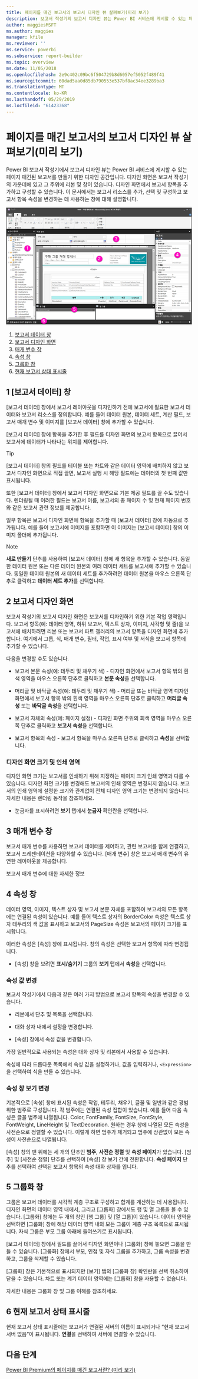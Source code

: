 ```yaml
---
title: 페이지를 매긴 보고서의 보고서 디자인 뷰 살펴보기(미리 보기)
description: 보고서 작성기의 보고서 디자인 뷰는 Power BI 서비스에 게시할 수 있는 페이지를 매긴 보고서를 만들기 위한 디자인 공간입니다.
author: maggiesMSFT
ms.author: maggies
manager: kfile
ms.reviewer: ''
ms.service: powerbi
ms.subservice: report-builder
ms.topic: overview
ms.date: 11/05/2018
ms.openlocfilehash: 2e9c402c09bc6f504729b8d6057ef5052f489f41
ms.sourcegitcommit: 60dad5aa0d85db790553e537bf8ac34ee3289ba3
ms.translationtype: MT
ms.contentlocale: ko-KR
ms.lasthandoff: 05/29/2019
ms.locfileid: "61423368"
---
```

# <a name="getting-around-in-report-design-view-for-paginated-reports-preview"></a>페이지를 매긴 보고서의 보고서 디자인 뷰 살펴보기(미리 보기)

Power BI 보고서 작성기에서 보고서 디자인 뷰는 Power BI 서비스에 게시할 수 있는 페이지 매긴된 보고서를 만들기 위한 디자인 공간입니다. 디자인 화면은 보고서 작성기의 가운데에 있고 그 주위에 리본 및 창이 있습니다. 디자인 화면에서 보고서 항목을 추가하고 구성할 수 있습니다. 이 문서에서는 보고서 리소스를 추가, 선택 및 구성하고 보고서 항목 속성을 변경하는 데 사용하는 창에 대해 설명합니다.  

![보고서 작성기 보고서 디자인 뷰](media/paginated-reports-report-design-view/power-bi-paginated-report-design-view.png)

1. [보고서 데이터 창](#1-report-data-pane) 
2. [보고서 디자인 화면](#2-report-design-surface)  
3. [매개 변수 창](#3-parameters-pane) 
4. [속성 창](#4-properties-pane) 
5. [그룹화 창](#5-grouping-pane) 
6. [현재 보고서 상태 표시줄](#6-current-report-status-bar)  
  
## <a name="1-report-data-pane"></a>1 [보고서 데이터] 창  
 [보고서 데이터] 창에서 보고서 레이아웃을 디자인하기 전에 보고서에 필요한 보고서 데이터와 보고서 리소스를 정의합니다. 예를 들어 데이터 원본, 데이터 세트, 계산 필드, 보고서 매개 변수 및 이미지를 [보고서 데이터] 창에 추가할 수 있습니다.  
  
 [보고서 데이터] 창에 항목을 추가한 후 필드를 디자인 화면의 보고서 항목으로 끌어서 보고서에 데이터가 나타나는 위치를 제어합니다.  
  
> [!TIP]  
>  [보고서 데이터] 창의 필드를 테이블 또는 차트와 같은 데이터 영역에 배치하지 않고 보고서 디자인 화면으로 직접 끌면, 보고서 실행 시 해당 필드에는 데이터의 첫 번째 값만 표시됩니다.  
  
 또한 [보고서 데이터] 창에서 보고서 디자인 화면으로 기본 제공 필드를 끌 수도 있습니다. 렌더링될 때 이러한 필드는 보고서 이름, 보고서의 총 페이지 수 및 현재 페이지 번호와 같은 보고서 관련 정보를 제공합니다.  
  
 일부 항목은 보고서 디자인 화면에 항목을 추가할 때 [보고서 데이터] 창에 자동으로 추가됩니다. 예를 들어 보고서에 이미지를 포함하면 이 이미지는 [보고서 데이터] 창의 이미지 폴더에 추가됩니다.  
  
> [!NOTE]  
>  **새로 만들기** 단추를 사용하여 [보고서 데이터] 창에 새 항목을 추가할 수 있습니다. 동일한 데이터 원본 또는 다른 데이터 원본의 여러 데이터 세트를 보고서에 추가할 수 있습니다. 동일한 데이터 원본의 새 데이터 세트를 추가하려면 데이터 원본을 마우스 오른쪽 단추로 클릭하고 **데이터 세트 추가**를 선택합니다.  
  
## <a name="2-report-design-surface"></a>2 보고서 디자인 화면  
 보고서 작성기의 보고서 디자인 화면은 보고서를 디자인하기 위한 기본 작업 영역입니다. 보고서 항목(예: 데이터 영역, 하위 보고서, 텍스트 상자, 이미지, 사각형 및 줄)을 보고서에 배치하려면 리본 또는 보고서 파트 갤러리의 보고서 항목을 디자인 화면에 추가합니다. 여기에서 그룹, 식, 매개 변수, 필터, 작업, 표시 여부 및 서식을 보고서 항목에 추가할 수 있습니다.  
  
 다음을 변경할 수도 있습니다.  
  
-   보고서 본문 속성(예: 테두리 및 채우기 색) - 디자인 화면에서 보고서 항목 밖의 흰색 영역을 마우스 오른쪽 단추로 클릭하고 **본문 속성**을 선택합니다.  
  
-   머리글 및 바닥글 속성(예: 테두리 및 채우기 색) - 머리글 또는 바닥글 영역 디자인 화면에서 보고서 항목 밖의 흰색 영역을 마우스 오른쪽 단추로 클릭하고 **머리글 속성** 또는 **바닥글 속성**을 선택합니다.  
  
-   보고서 자체의 속성(예: 페이지 설정) - 디자인 화면 주위의 회색 영역을 마우스 오른쪽 단추로 클릭하고 **보고서 속성**을 선택합니다.  
  
-   보고서 항목의 속성 - 보고서 항목을 마우스 오른쪽 단추로 클릭하고 **속성**을 선택합니다.  
  
### <a name="design-surface-size-and-print-area"></a>디자인 화면 크기 및 인쇄 영역  
디자인 화면 크기는 보고서를 인쇄하기 위해 지정하는 페이지 크기 인쇄 영역과 다를 수 있습니다. 디자인 화면 크기를 변경해도 보고서의 인쇄 영역은 변경되지 않습니다. 보고서의 인쇄 영역에 설정한 크기와 관계없이 전체 디자인 영역 크기는 변경되지 않습니다. 자세한 내용은 렌더링 동작을 참조하세요. 
  
- 눈금자를 표시하려면 **보기** 탭에서 **눈금자** 확인란을 선택합니다.  
  
## <a name="3-parameters-pane"></a>3 매개 변수 창  
 보고서 매개 변수를 사용하면 보고서 데이터를 제어하고, 관련 보고서를 함께 연결하고, 보고서 프레젠테이션을 다양화할 수 있습니다. [매개 변수] 창은 보고서 매개 변수의 유연한 레이아웃을 제공합니다.  
  
 보고서 매개 변수에 대한 자세한 정보   
  
## <a name="4-properties-pane"></a>4 속성 창
 데이터 영역, 이미지, 텍스트 상자 및 보고서 본문 자체를 포함하여 보고서의 모든 항목에는 연결된 속성이 있습니다. 예를 들어 텍스트 상자의 BorderColor 속성은 텍스트 상자 테두리의 색 값을 표시하고 보고서의 PageSize 속성은 보고서의 페이지 크기를 표시합니다.  
  
 이러한 속성은 [속성] 창에 표시됩니다. 창의 속성은 선택한 보고서 항목에 따라 변경됩니다.  
  
- [속성] 창을 보려면 **표시/숨기기** 그룹의 **보기** 탭에서 **속성**을 선택합니다.  
  
### <a name="changing-property-values"></a>속성 값 변경  
 보고서 작성기에서 다음과 같은 여러 가지 방법으로 보고서 항목의 속성을 변경할 수 있습니다.  
  
-   리본에서 단추 및 목록을 선택합니다.  
  
-   대화 상자 내에서 설정을 변경합니다.  
  
-   [속성] 창에서 속성 값을 변경합니다.  
  
 가장 일반적으로 사용되는 속성은 대화 상자 및 리본에서 사용할 수 있습니다.  
  
 속성에 따라 드롭다운 목록에서 속성 값을 설정하거나, 값을 입력하거나, `<Expression>`을 선택하여 식을 만들 수 있습니다.  
  
### <a name="changing-the-properties-pane-view"></a>속성 창 보기 변경  
 기본적으로 [속성] 창에 표시된 속성은 작업, 테두리, 채우기, 글꼴 및 일반과 같은 광범위한 범주로 구성됩니다. 각 범주에는 연결된 속성 집합이 있습니다. 예를 들어 다음 속성은 글꼴 범주에 나열됩니다. Color, FontFamily, FontSize, FontStyle, FontWeight, LineHeight 및 TextDecoration. 원하는 경우 창에 나열된 모든 속성을 사전순으로 정렬할 수 있습니다. 이렇게 하면 범주가 제거되고 범주에 상관없이 모든 속성이 사전순으로 나열됩니다.  
  
 [속성] 창의 맨 위에는 세 개의 단추인 **범주**, **사전순 정렬** 및 **속성 페이지**가 있습니다. [범주] 및 [사전순 정렬] 단추를 선택하여 [속성] 창 보기 간에 전환합니다. **속성 페이지** 단추를 선택하여 선택된 보고서 항목의 속성 대화 상자를 엽니다.  
  
  
## <a name="5-grouping-pane"></a>5 그룹화 창

 그룹은 보고서 데이터를 시각적 계층 구조로 구성하고 합계를 계산하는 데 사용됩니다. 디자인 화면의 데이터 영역 내에서, 그리고 [그룹화] 창에서도 행 및 열 그룹을 볼 수 있습니다. [그룹화] 창에는 두 개의 창인 [행 그룹] 및 [열 그룹]이 있습니다. 데이터 영역을 선택하면 [그룹화] 창에 해당 데이터 영역 내의 모든 그룹이 계층 구조 목록으로 표시됩니다. 자식 그룹은 부모 그룹 아래에 들여쓰기로 표시됩니다.  
  
 [보고서 데이터] 창에서 필드를 끌어서 디자인 화면이나 [그룹화] 창에 놓으면 그룹을 만들 수 있습니다. [그룹화] 창에서 부모, 인접 및 자식 그룹을 추가하고, 그룹 속성을 변경하고, 그룹을 삭제할 수 있습니다.  
  
 [그룹화] 창은 기본적으로 표시되지만 [보기] 탭의 [그룹화 창] 확인란을 선택 취소하여 닫을 수 있습니다. 차트 또는 계기 데이터 영역에는 [그룹화] 창을 사용할 수 없습니다.  
  
 자세한 내용은 그룹화 창 및 그룹 이해를 참조하세요.  
  
## <a name="6-current-report-status-bar"></a>6 현재 보고서 상태 표시줄

현재 보고서 상태 표시줄에는 보고서가 연결된 서버의 이름이 표시되거나 “현재 보고서 서버 없음”이 표시됩니다. **연결**을 선택하여 서버에 연결할 수 있습니다.

## <a name="next-steps"></a>다음 단계

[Power BI Premium의 페이지를 매긴 보고서란? (미리 보기)](paginated-reports-report-builder-power-bi.md) 

  
  
